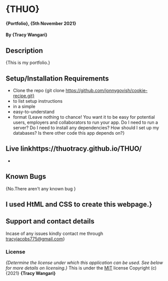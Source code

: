 # {THUO}
#### {Portfolio}, {5th November 2021}
#### By **{Tracy Wangari}**
## Description
{This is my portfolio.}
## Setup/Installation Requirements
* Clone the repo {git clone https://github.com/jonnygovish/cookie-recipe.git}
* to list setup instructions
* in a simple
* easy-to-understand
* format
{Leave nothing to chance! You want it to be easy for potential users, employers and collaborators to run your app. Do I need to run a server? Do I need to install any dependencies? How should I set up my databases? Is there other code this app depends on?}
## Live linkhttps://thuotracy.github.io/THUO/
*
## Known Bugs
{No.There aren't any known bug }
## I used HtML and CSS to create this webpage.}
## Support and contact details
Incase of any issues kindly contact me through tracyjacobs775@gmail.com}
### License
*{Determine the license under which this application can be used.  See below for more details on licensing.}*
This is under the [MIT](LICENSE) license
Copyright (c) {2021} **{Tracy Wangari}**





















